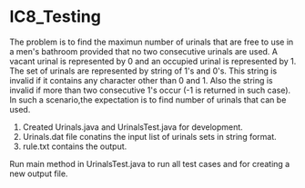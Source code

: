 # IC8_Testing

The problem is to find the maximun number of urinals that are free to use in a men's bathroom provided that no two consecutive urinals are used. A vacant urinal is represented by 0 and an occupied urinal is represented by 1. The set of urinals are represented by string of 1's and 0's. This string is invalid if it contains any character other than 0 and 1. Also the string is invalid if more than two consecutive 1's occur (-1 is returned in such case). In such a scenario,the expectation is to find number of urinals that can be used.


1. Created Urinals.java and UrinalsTest.java for development.
2. Urinals.dat file conatins the input list of urinals sets in string format.
3. rule.txt contains the output.


Run main method in UrinalsTest.java to run all test cases and for creating a new output file.